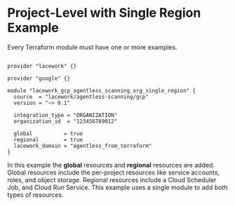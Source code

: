 # Project-Level with Single Region Example

Every Terraform module must have one or more examples.

```hcl

provider "lacework" {}

provider "google" {}

module "lacework_gcp_agentless_scanning_org_single_region" {
  source  = "lacework/agentless-scanning/gcp"
  version = "~> 0.1"

  integration_type = "ORGANIZATION"
  organization_id  = "123456789012"

  global          = true
  regional        = true
  lacework_domain = "agentless_from_terraform"
}
```

In this example the **global** resources and **regional** resources are added.
Global resources include the per-project resources like service accounts,
roles, and object storage. Regional resources include a Cloud Scheduler Job, and
Cloud Run Service.
This example uses a single module to add both types of resources.
